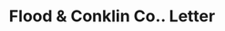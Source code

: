 ---
doi: 10.7916/D8D52007
date_other: '1900'
date_other_textual: 1900-1909
form: correspondence
genre:
- Letters (correspondence)
name:
- Flood & Conklin Co.
object_in_context_url: https://biggert.cul.columbia.edu/items/view/ave_biggert_00809
subject_hierarchical_geographic:
- Newark, New Jersey, United States
subject_name:
- Flood & Conklin Co.
title: Flood & Conklin Co.. Letter
sort_title: Flood & Conklin Co.. Letter
call_number: ave_biggert_00809
coordinates:
- 40.72422,-74.172574
pid: ave_biggert_00809
identifiers: ave_biggert_00809
thumbnail: https://derivativo-1.library.columbia.edu/iiif/2/ldpd:345313/full/!256,256/0/native.jpg
permalink: /biggert/ave_biggert_00809/
layout: iiif-image-page
---